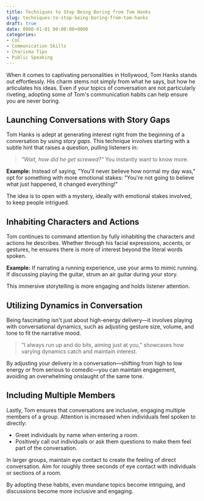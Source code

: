 ```yaml
---
title: Techniques to Stop Being Boring from Tom Hanks
slug: techniques-to-stop-being-boring-from-tom-hanks
draft: true
date: 0000-01-01 00:00:00+0000
categories:
- CoC
- Communication Skills
- Charisma Tips
- Public Speaking
---
```


When it comes to captivating personalities in Hollywood, Tom Hanks stands out effortlessly. His charm stems not simply from what he says, but how he articulates his ideas. Even if your topics of conversation are not particularly riveting, adopting some of Tom's communication habits can help ensure you are never boring.

## Launching Conversations with Story Gaps

Tom Hanks is adept at generating interest right from the beginning of a conversation by using *story gaps*. This technique involves starting with a subtle hint that raises a question, pulling listeners in:

> *"Wait, how did he get screwed?"* You instantly want to know more.

**Example:** Instead of saying, "You'll never believe how normal my day was," opt for something with more emotional stakes: "You're not going to believe what just happened, it changed everything!"

The idea is to open with a mystery, ideally with emotional stakes involved, to keep people intrigued.

## Inhabiting Characters and Actions

Tom continues to command attention by fully inhabiting the characters and actions he describes. Whether through his facial expressions, accents, or gestures, he ensures there is more of interest beyond the literal words spoken.

**Example:** If narrating a running experience, use your arms to mimic running. If discussing playing the guitar, strum an air guitar during your story.

This immersive storytelling is more engaging and holds listener attention.

## Utilizing Dynamics in Conversation

Being fascinating isn't just about high-energy delivery—it involves playing with conversational dynamics, such as adjusting gesture size, volume, and tone to fit the narrative mood.

> "I always run up and do bits, aiming just at you," showcases how varying dynamics catch and maintain interest.

By adjusting your delivery in a conversation—shifting from high to low energy or from serious to comedic—you can maintain engagement, avoiding an overwhelming onslaught of the same tone.

## Including Multiple Members

Lastly, Tom ensures that conversations are inclusive, engaging multiple members of a group. Attention is increased when individuals feel spoken to directly:

- Greet individuals by name when entering a room.
- Positively call out individuals or ask them questions to make them feel part of the conversation.

In larger groups, maintain eye contact to create the feeling of direct conversation. Aim for roughly three seconds of eye contact with individuals or sections of a room.

By adopting these habits, even mundane topics become intriguing, and discussions become more inclusive and engaging.
